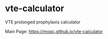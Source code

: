 # vte-calculator
VTE prolonged prophylaxis calculator

Main Page: https://moqc.github.io/vte-calculator
